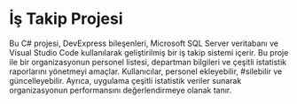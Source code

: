 # İş Takip Projesi
Bu C# projesi, DevExpress bileşenleri, Microsoft SQL Server veritabanı ve Visual Studio Code kullanılarak geliştirilmiş bir iş takip sistemi içerir.
Bu proje ile bir organizasyonun personel listesi, departman bilgileri ve çeşitli istatistik raporlarını yönetmeyi amaçlar. 
Kullanıcılar, personel ekleyebilir, #silebilir ve güncelleyebilir.
Ayrıca, uygulama çeşitli istatistik veriler sunarak organizasyonun performansını değerlendirmeye olanak tanır.


